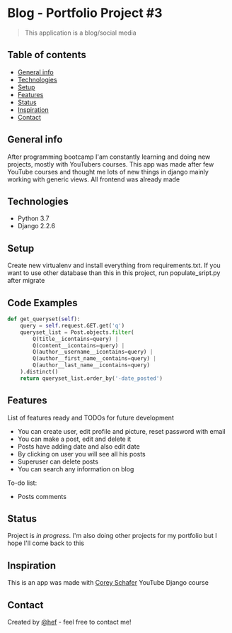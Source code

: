 # Blog - Portfolio Project #3
> This application is a blog/social media

## Table of contents
* [General info](#general-info)
* [Technologies](#technologies)
* [Setup](#setup)
* [Features](#features)
* [Status](#status)
* [Inspiration](#inspiration)
* [Contact](#contact)

## General info
After programming bootcamp I'am constantly learning and doing new projects, mostly with
YouTubers courses. This app was made after few YouTube courses and thought me lots of new
things in django mainly working with generic views. All frontend was already made

## Technologies
* Python 3.7
* Django 2.2.6

## Setup
Create new virtualenv and install everything from requirements.txt. If you want
to use other database than this in this project, run populate_sript.py after migrate

## Code Examples
```python
def get_queryset(self):
    query = self.request.GET.get('q')
    queryset_list = Post.objects.filter(
        Q(title__icontains=query) |
        Q(content__icontains=query) |
        Q(author__username__icontains=query) |
        Q(author__first_name__contains=query) |
        Q(author__last_name__icontains=query)
    ).distinct()
    return queryset_list.order_by('-date_posted')
```

## Features
List of features ready and TODOs for future development
* You can create user, edit profile and picture, reset password with email
* You can make a post, edit and delete it
* Posts have adding date and also edit date
* By clicking on user you will see all his posts
* Superuser can delete posts
* You can search any information on blog

To-do list:
* Posts comments

## Status
Project is _in progress_. I'm also doing other projects for my portfolio but I hope
I'll come back to this

## Inspiration
This is an app was made with [Corey Schafer](https://www.youtube.com/user/schafer5) YouTube
Django course

## Contact
Created by [@hef](https://twitter.com/hef4rl) - feel free to contact me!